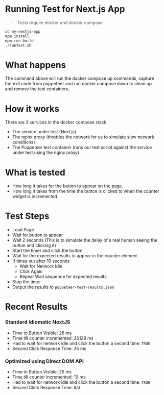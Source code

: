 # Running Test for Next.js App

> Tests require docker and docker compose

```bash
cd my-nextjs-app
npm install
npm run build
./runTest.sh
```

# What happens

The command above will run the docker compose up commands, capture the exit code from puppeteer and run docker compose down to clean up and remove the test containers.

# How it works

There are 3 services in the docker compose stack

- The service under test (Next.js)
- The nginx proxy (throttles the network for us to simulate slow network conditions)
- The Puppeteer test container (runs our test script against the service under test using the nginx proxy)

# What is tested

- How long it takes for the button to appear on the page.
- How long it takes from the time the button is clicked to when the counter widget is incremented.

# Test Steps

- Load Page
- Wait for button to appear
- Wait 2 seconds (This is to simulate the delay of a real human seeing the button and clicking it)
- Start the timer and click the button
- Wait for the expected results to appear in the counter element
- If times out after 10 seconds
  - Wait for Network Idle
  - Click Again
  - Repeat Wait sequence for expected results
- Stop the timer
- Output the results to `puppeteer-test-results.json`

# Recent Results

### Standard Idiomatic NextJS

- Time to Button Visible: 28 ms
- Time till counter incremented: 26128 ms
- Had to wait for network idle and click the button a second time: `TRUE`
- Second Click Response Time: 35 ms

### Optimized using Direct DOM API

- Time to Button Visible: 25 ms
- Time till counter incremented: 10 ms
- Had to wait for network idle and click the button a second time: `TRUE`
- Second Click Response Time: `N/A`
